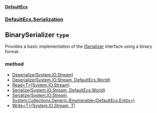#### [DefaultEcs](./DefaultEcs.md 'DefaultEcs')
### [DefaultEcs.Serialization](./DefaultEcs.md#DefaultEcs-Serialization 'DefaultEcs.Serialization')
## BinarySerializer `type`
Provides a basic implementation of the [ISerializer](./DefaultEcs-Serialization-ISerializer.md 'DefaultEcs.Serialization.ISerializer') interface using a binary format.
### method
- [Deserialize(System.IO.Stream)](./DefaultEcs-Serialization-BinarySerializer-Deserialize(System-IO-Stream).md 'DefaultEcs.Serialization.BinarySerializer.Deserialize(System.IO.Stream)')
- [Deserialize(System.IO.Stream, DefaultEcs.World)](./DefaultEcs-Serialization-BinarySerializer-Deserialize(System-IO-Stream-_DefaultEcs-World).md 'DefaultEcs.Serialization.BinarySerializer.Deserialize(System.IO.Stream, DefaultEcs.World)')
- [Read&lt;T&gt;(System.IO.Stream)](./DefaultEcs-Serialization-BinarySerializer-Read-T-(System-IO-Stream).md 'DefaultEcs.Serialization.BinarySerializer.Read&lt;T&gt;(System.IO.Stream)')
- [Serialize(System.IO.Stream, DefaultEcs.World)](./DefaultEcs-Serialization-BinarySerializer-Serialize(System-IO-Stream-_DefaultEcs-World).md 'DefaultEcs.Serialization.BinarySerializer.Serialize(System.IO.Stream, DefaultEcs.World)')
- [Serialize(System.IO.Stream, System.Collections.Generic.IEnumerable&lt;DefaultEcs.Entity&gt;)](./DefaultEcs-Serialization-BinarySerializer-Serialize(System-IO-Stream-_System-Collections-Generic-IEnumerable-DefaultEcs-Entity-).md 'DefaultEcs.Serialization.BinarySerializer.Serialize(System.IO.Stream, System.Collections.Generic.IEnumerable&lt;DefaultEcs.Entity&gt;)')
- [Write&lt;T&gt;(System.IO.Stream, T)](./DefaultEcs-Serialization-BinarySerializer-Write-T-(System-IO-Stream-_T).md 'DefaultEcs.Serialization.BinarySerializer.Write&lt;T&gt;(System.IO.Stream, T)')
